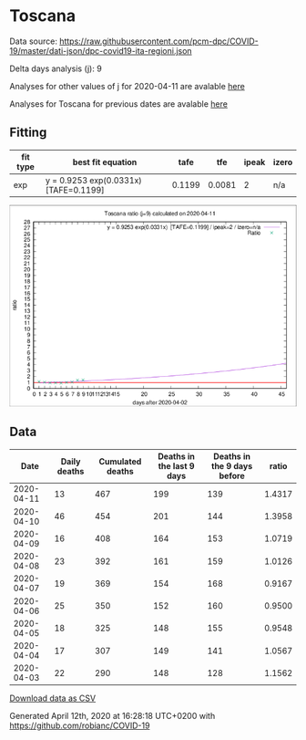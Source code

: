 # Toscana

Data source: https://raw.githubusercontent.com/pcm-dpc/COVID-19/master/dati-json/dpc-covid19-ita-regioni.json

Delta days analysis (j): 9

Analyses for other values of j for 2020-04-11 are avalable [here](../README.md)

Analyses for Toscana for previous dates are avalable [here](../../README.md)

## Fitting 
|fit type|best fit equation|tafe|tfe|ipeak|izero|
|-------|-----|--------|------|---|---|
|exp|y = 0.9253 exp(0.0331x)  [TAFE=0.1199]|0.1199|0.0081|2|n/a|

![Plot](COVID-19_toscana_j9_2020-04-11.png)

## Data
|Date|Daily deaths|Cumulated deaths|Deaths in the last 9 days|Deaths in the 9 days before|ratio|
|----|----------|-----------|-------|--------------------|-----|
|2020-04-11|13|467|199|139|1.4317|
|2020-04-10|46|454|201|144|1.3958|
|2020-04-09|16|408|164|153|1.0719|
|2020-04-08|23|392|161|159|1.0126|
|2020-04-07|19|369|154|168|0.9167|
|2020-04-06|25|350|152|160|0.9500|
|2020-04-05|18|325|148|155|0.9548|
|2020-04-04|17|307|149|141|1.0567|
|2020-04-03|22|290|148|128|1.1562|

[Download data as CSV](COVID-19_toscana_j9_2020-04-11.csv)

Generated April 12th, 2020 at 16:28:18 UTC+0200 with https://github.com/robianc/COVID-19
